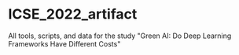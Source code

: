 # ICSE_2022_artifact
All tools, scripts, and data for the study "Green AI: Do Deep Learning Frameworks Have Different Costs"
